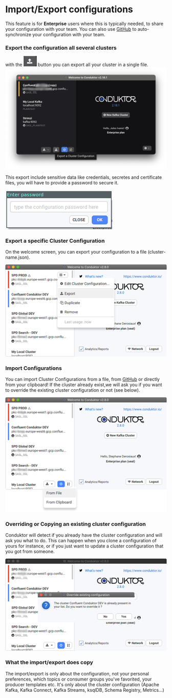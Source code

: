 # Import/Export configurations

This feature is for **Enterprise** users where this is typically needed, to share your configuration with your team.
You can also use [GitHub](github-enterprise.md) to auto-synchronize your configuration with your team.

### Export the configuration all several clusters

with the ![](../assets/assets/config/import-export/upload.png) button you can export all your cluster in a single file.
![](../assets/assets/config/import-export/blur-export.png)

This export include sensitive data like credentials, secretes and certificate files, you will have to provide a password to secure it.

![](../assets/assets/config/import-export/password.png)

### Export a specific Cluster Configuration

On the welcome screen, you can export your configuration to a file \(cluster-name.json\).

![](../assets/assets/config/import-export/1-export.png)

### Import Configurations

You can import Cluster Configurations from a file, from [GitHub](github-enterprise.md) or directly from your clipboard!
If the cluster already exist,we will ask you if you want to override the existing cluster configuration or not \(see below\).

![](../assets/assets/config/import-export/2-import.png)

### Overriding or Copying an existing cluster configuration

Conduktor will detect if you already have the cluster configuration and will ask you what to do. This can happen when you clone a configuration of yours for instance, or if you just want to update a cluster configuration that you got from someone.

![](../assets/assets/config/import-export/3-override.png)

### What the import/export does copy

The import/export is only about the configuration, not your personal preferences, which topics or consumer groups you've favorited, your producer templates etc. It's only about the cluster configuration \(Apache Kafka, Kafka Connect, Kafka Streams, ksqlDB, Schema Registry, Metrics...\)
